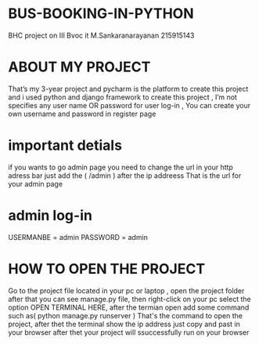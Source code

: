 # BUS-BOOKING-IN-PYTHON
BHC project on III Bvoc it M.Sankaranarayanan 215915143

# ABOUT MY PROJECT
That’s my 3-year project and pycharm is the platform to create this project 
and i used python and django framework to create this project ,
I’m not specifies any user name OR password for user log-in , You can create your own username and password in register page

# important detials
if you wants to go admin page you need to change the url in your http adress bar 
just add the (  /admin  ) after the ip addreess That is the url for your admin page

# admin log-in
USERMANBE = admin
PASSWORD = admin

# HOW TO OPEN THE PROJECT
Go to the project file located in your pc or laptop ,
open the project folder after  that you can see manage.py file,
then right-click on your pc select the option OPEN TERMINAL HERE,
after the termian open add some command such as( python manage.py runserver ) That's the command to open the project,
after thet the terminal show the ip address just copy and past in your browser after thet your project will ssuccessfully run on your browser
